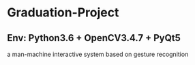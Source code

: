 # Graduation-Project
## Env: Python3.6 + OpenCV3.4.7 + PyQt5
a man-machine interactive system based on gesture recognition
